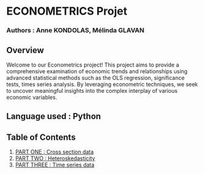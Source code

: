 <h1>ECONOMETRICS Projet</h1>

<h3>Authors : Anne KONDOLAS, Mélinda GLAVAN</h3>

<h2>Overview</h2> 

Welcome to our Econometrics project! This project aims to provide a comprehensive examination of economic trends and relationships using advanced statistical methods such as the OLS regression, significance tests, times series analysis. By leveraging econometric techniques, we seek to uncover meaningful insights into the complex interplay of various economic variables.

<h2>Language used : Python</h2>


<h2>Table of Contents</h2>
<ol>
    <li><a href="#PART1-CROSS-SECTION-DATA.ipynb">PART ONE : Cross section data</a></li>
    <li><a href="#PART2-HETEROSKEDASCITY.ipynb">PART TWO : Heteroskedasticity</a></li>
    <li><a href="#PART3-TIME-SERIES-DATA.ipynb">PART THREE : Time series data</a></li>
</ol>
